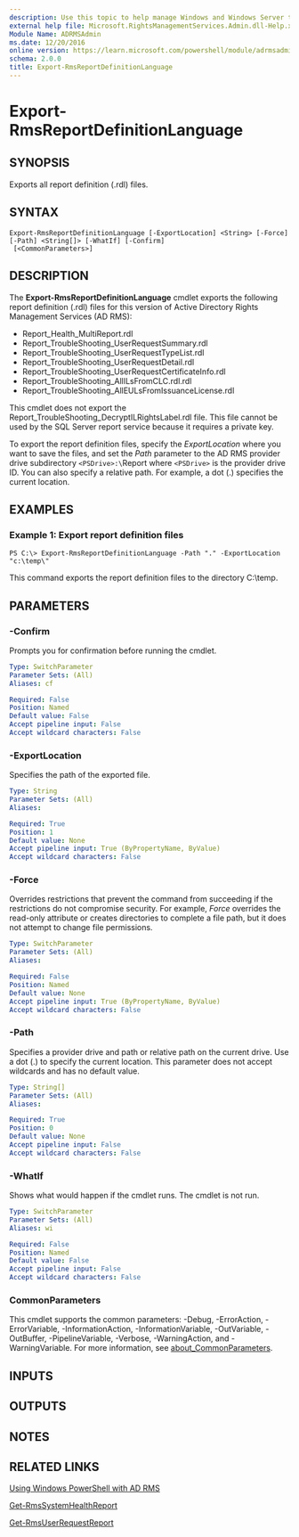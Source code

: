 ```yaml
---
description: Use this topic to help manage Windows and Windows Server technologies with Windows PowerShell.
external help file: Microsoft.RightsManagementServices.Admin.dll-Help.xml
Module Name: ADRMSAdmin
ms.date: 12/20/2016
online version: https://learn.microsoft.com/powershell/module/adrmsadmin/export-rmsreportdefinitionlanguage?view=windowsserver2019-ps&wt.mc_id=ps-gethelp
schema: 2.0.0
title: Export-RmsReportDefinitionLanguage
---
```


# Export-RmsReportDefinitionLanguage

## SYNOPSIS
Exports all report definition (.rdl) files.

## SYNTAX

```
Export-RmsReportDefinitionLanguage [-ExportLocation] <String> [-Force] [-Path] <String[]> [-WhatIf] [-Confirm]
 [<CommonParameters>]
```

## DESCRIPTION
The **Export-RmsReportDefinitionLanguage** cmdlet exports the following report definition (.rdl) files for this version of Active Directory Rights Management Services (AD RMS):

- Report_Health_MultiReport.rdl
- Report_TroubleShooting_UserRequestSummary.rdl
- Report_TroubleShooting_UserRequestTypeList.rdl
- Report_TroubleShooting_UserRequestDetail.rdl
- Report_TroubleShooting_UserRequestCertificateInfo.rdl
- Report_TroubleShooting_AllILsFromCLC.rdl.rdl
- Report_TroubleShooting_AllEULsFromIssuanceLicense.rdl

This cmdlet does not export the Report_TroubleShooting_DecryptILRightsLabel.rdl file.
This file cannot be used by the SQL Server report service because it requires a private key.

To export the report definition files, specify the *ExportLocation* where you want to save the files, and set the *Path* parameter to the AD RMS provider drive subdirectory `<PSDrive>:\`Report where `<PSDrive>` is the provider drive ID.
You can also specify a relative path.
For example, a dot (.) specifies the current location.

## EXAMPLES

### Example 1: Export report definition files
```
PS C:\> Export-RmsReportDefinitionLanguage -Path "." -ExportLocation "c:\temp\"
```

This command exports the report definition files to the directory C:\temp\.

## PARAMETERS

### -Confirm
Prompts you for confirmation before running the cmdlet.

```yaml
Type: SwitchParameter
Parameter Sets: (All)
Aliases: cf

Required: False
Position: Named
Default value: False
Accept pipeline input: False
Accept wildcard characters: False
```

### -ExportLocation
Specifies the path of the exported file.

```yaml
Type: String
Parameter Sets: (All)
Aliases: 

Required: True
Position: 1
Default value: None
Accept pipeline input: True (ByPropertyName, ByValue)
Accept wildcard characters: False
```

### -Force
Overrides restrictions that prevent the command from succeeding if the restrictions do not compromise security.
For example, *Force* overrides the read-only attribute or creates directories to complete a file path, but it does not attempt to change file permissions.

```yaml
Type: SwitchParameter
Parameter Sets: (All)
Aliases: 

Required: False
Position: Named
Default value: None
Accept pipeline input: True (ByPropertyName, ByValue)
Accept wildcard characters: False
```

### -Path
Specifies a provider drive and path or relative path on the current drive.
Use a dot (.) to specify the current location.
This parameter does not accept wildcards and has no default value.

```yaml
Type: String[]
Parameter Sets: (All)
Aliases: 

Required: True
Position: 0
Default value: None
Accept pipeline input: False
Accept wildcard characters: False
```

### -WhatIf
Shows what would happen if the cmdlet runs.
The cmdlet is not run.

```yaml
Type: SwitchParameter
Parameter Sets: (All)
Aliases: wi

Required: False
Position: Named
Default value: False
Accept pipeline input: False
Accept wildcard characters: False
```

### CommonParameters
This cmdlet supports the common parameters: -Debug, -ErrorAction, -ErrorVariable, -InformationAction, -InformationVariable, -OutVariable, -OutBuffer, -PipelineVariable, -Verbose, -WarningAction, and -WarningVariable. For more information, see [about_CommonParameters](https://go.microsoft.com/fwlink/?LinkID=113216).

## INPUTS

## OUTPUTS

## NOTES

## RELATED LINKS

[Using Windows PowerShell with AD RMS](https://go.microsoft.com/fwlink/?LinkId=136806)

[Get-RmsSystemHealthReport](./Get-RmsSystemHealthReport.md)

[Get-RmsUserRequestReport](./Get-RmsUserRequestReport.md)

